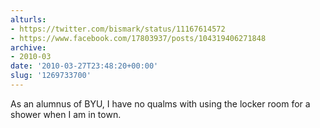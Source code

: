 ```yaml
---
alturls:
- https://twitter.com/bismark/status/11167614572
- https://www.facebook.com/17803937/posts/104319406271848
archive:
- 2010-03
date: '2010-03-27T23:48:20+00:00'
slug: '1269733700'
---
```


As an alumnus of BYU, I have no qualms with using the locker room for a shower when I am in town.

